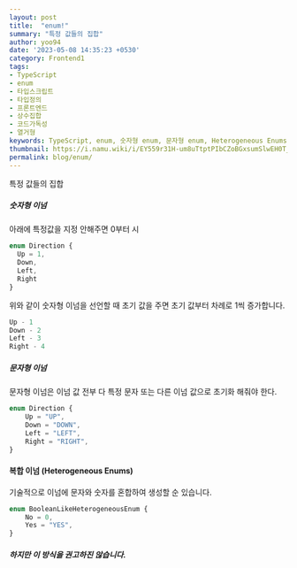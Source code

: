 ```yaml
---
layout: post
title:  "enum!"
summary: "특정 값들의 집합"
author: yoo94
date: '2023-05-08 14:35:23 +0530'
category: Frontend1
tags:
- TypeScript
- enum
- 타입스크립트
- 타입정의
- 프론트엔드
- 상수집합
- 코드가독성
- 열거형
keywords: TypeScript, enum, 숫자형 enum, 문자형 enum, Heterogeneous Enums, 열거형, 타입 안정성, 코드 가독성,
thumbnail: https://i.namu.wiki/i/EY559r31H-um8uTtptPIbCZoBGxsumSlwEH0T_rA6WmxQq1UwqyAf3cJQJXN7Fv5CoEz0kv5CBXzjkkPU_XWig.svg
permalink: blog/enum/
---
```

특정 값들의 집합


##### 숫자형 이넘
아래에 특정값을 지정 안해주면 0부터 시

``` typescript
enum Direction {
  Up = 1,
  Down,
  Left,
  Right
}
```
위와 같이 숫자형 이넘을 선언할 때 초기 값을 주면 초기 값부터 차례로 1씩 증가합니다.

```typescript
Up - 1
Down - 2
Left - 3
Right - 4
```

##### 문자형 이넘

문자형 이넘은 이넘 값 전부 다 특정 문자 또는 다른 이넘 값으로 초기화 해줘야 한다.

```typescript
enum Direction {
    Up = "UP",
    Down = "DOWN",
    Left = "LEFT",
    Right = "RIGHT",
}
```

#### 복합 이넘 (Heterogeneous Enums)

기술적으로 이넘에 문자와 숫자를 혼합하여 생성할 순 있습니다.

```typescript
enum BooleanLikeHeterogeneousEnum {
    No = 0,
    Yes = "YES",
}
```

##### 하지만 이 방식을 권고하진 않습니다.
